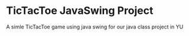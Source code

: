 # TicTacToe JavaSwing Project
 A simle TicTacToe game using java swing for our java class project in YU
